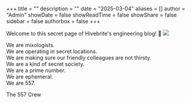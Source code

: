 +++
title = ""
description = ""
date = "2025-03-04"
aliases = []
author = "Admin"
showDate = false
showReadTime = false
showShare = false
sidebar = false
authorbox = false
+++

Welcome to this secret page of Hivebrite's engineering blog! 🥚
![](/img/557.webp)

We are mixologists.\
We are operating in secret locations.\
We are making sure our friendly colleagues are not thirsty.\
We are a kind of secret society.\
We are a prime number.\
We are ephemeral.\
We are 557.

The 557 Crew
